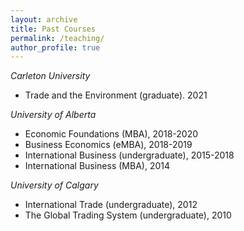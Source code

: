 ```yaml
---
layout: archive
title: Past Courses
permalink: /teaching/
author_profile: true
---
```


*Carleton University*
* Trade and the Environment (graduate). 2021

*University of Alberta*
* Economic Foundations (MBA), 2018-2020
* Business Economics (eMBA), 2018-2019
* International Business (undergraduate), 2015-2018
* International Business (MBA), 2014
  
*University of Calgary*
* International Trade (undergraduate), 2012
* The Global Trading System (undergraduate), 2010



